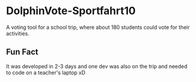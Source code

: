 # DolphinVote-Sportfahrt10

A voting tool for a school trip, where about 180 students could vote for their activities. 

## Fun Fact

It was developed in 2-3 days and one dev was also on the trip and needed to code on a teacher's laptop xD

